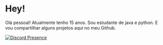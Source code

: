 # Hey!

Olá pessoal! Atualmente tenho 15 anos. Sou estudante de java e python. E vou compartilhar alguns projetos aqui no meu Github.

[![Discord Presence](https://lanyard.cnrad.dev/api/1101537721769541753)](https://discord.com/users/1101537721769541753)
<p align="left">
